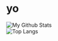 # yo

![My Github Stats](https://github-readme-stats.vercel.app/api?username=tabthedev&layout=donut&theme=outrun)
<br>
![Top Langs](https://github-readme-stats.vercel.app/api/top-langs/?username=tabthedev&layout=donut&theme=outrun&langs_count=20)

